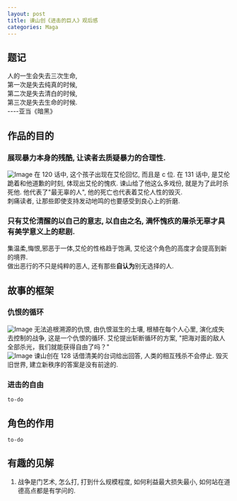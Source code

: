 ```yaml
---    
layout: post    
title: 谏山创《进击的巨人》观后感    
categories: Maga    
---    
```

  
## 题记    
人的一生会失去三次生命,    
第一次是失去纯真的时候,    
第二次是失去清白的时候,    
第三次是失去生命的时候.    
----亚当《暗黑》    
  
## 作品的目的    
### 展现暴力本身的残酷, 让读者去质疑暴力的合理性.    
![Image](https://s3.jpg.cm/2020/08/15/uPlQE.png)
在 120 话中, 这个孩子出现在艾伦回忆, 而且是 c 位. 在 131 话中, 是艾伦跪着和他道歉的时刻, 体现出艾伦的愧疚. 谏山给了他这么多戏份, 就是为了此时杀死他. 他代表了"最无辜的人", 他的死亡也代表着艾伦人性的毁灭.    
刺痛读者, 让那些即使支持发动地鸣的也要感受到良心上的折磨.    

### 只有艾伦清醒的以自己的意志, 以自由之名, 满怀愧疚的屠杀无辜才具有美学意义上的悲剧.    
集温柔,悔恨,邪恶于一体,艾伦的性格趋于饱满, 艾伦这个角色的高度才会提高到新的境界.    
做出恶行的不只是纯粹的恶人, 还有那些**自认为**别无选择的人.    
  
## 故事的框架    
### 仇恨的循环    
![Image](https://s3.jpg.cm/2020/08/15/uPQm6.png)
无法追根溯源的仇恨, 由仇恨滋生的土壤, 根植在每个人心里, 演化成失去控制的战争, 这是一个仇恨的循环. 艾伦提出斩断循环的方案, "把海对面的敌人全部杀光，我们就能获得自由了吗？"    
![Image](https://s3.jpg.cm/2020/08/15/uPd9T.png)
谏山创在 128 话借清美的台词给出回答, 人类的相互残杀不会停止. 毁灭旧世界, 建立新秩序的答案是没有前途的.    

### 进击的自由    
`to-do`    

## 角色的作用  
`to-do`    

## 有趣的见解  
1. 战争是门艺术, 怎么打, 打到什么规模程度, 如何利益最大损失最小, 如何站在道德高点都是有学问的.    

